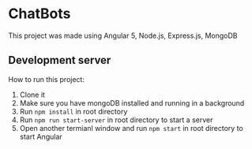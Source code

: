# ChatBots

This project was made using Angular 5, Node.js, Express.js, MongoDB

## Development server

How to run this project:

1. Clone it
2. Make sure you have mongoDB installed and running in a background
3. Run `npm install` in root directory
4. Run `npm run start-server` in root directory to start a server
5. Open another termianl window and run `npm start` in root directory to start Angular

